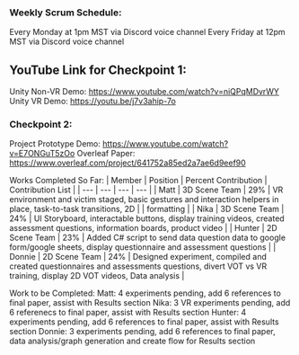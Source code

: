 ### Weekly Scrum Schedule:
Every Monday at 1pm MST via Discord voice channel
Every Friday at 12pm MST via Discord voice channel

## YouTube Link for Checkpoint 1:  
Unity Non-VR Demo: https://www.youtube.com/watch?v=niQPqMDvrWY  
Unity VR Demo: https://youtu.be/j7v3ahip-7o  


### Checkpoint 2:  
Project Prototype Demo: https://www.youtube.com/watch?v=E7ONGuT5zOo
Overleaf Paper: https://www.overleaf.com/project/641752a85ed2a7ae6d9eef90

Works Completed So Far:
| Member |   Position    | Percent Contribution | Contribution List |
| --- | --- | --- | --- |
| Matt   | 3D Scene Team |         29%          | VR environment and victim staged, basic gestures and interaction helpers in place, task-to-task transitions, 2D | | formatting |
| Nika   | 3D Scene Team |         24%          | UI Storyboard, interactable buttons, display training videos, created assessment questions, information boards, product video |
| Hunter | 2D Scene Team |         23%          | Added C# script to send data question data to google form/google sheets, display questionnaire and assessment questions |
| Donnie | 2D Scene Team |         24%          | Designed experiment, compiled and created questionnaires and assessments questions, divert VOT vs VR training, display 2D VOT videos, Data analysis |

Work to be Completed:
Matt: 4 experiments pending, add 6 references to final paper, assist with Results section
Nika: 3 VR experiments pending, add 6 referenecs to final paper, assist with Results section
Hunter: 4 experiments pending, add 6 references to final paper, assist with Results section
Donnie: 3 experiments pending, add 6 references to final paper, data analysis/graph generation and create flow for Results section

